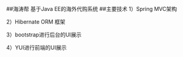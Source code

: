 ##海涛帮
基于Java EE的海外代购系统
##主要技术
1）Spring MVC架构

2）Hibernate ORM 框架

3）bootstrap进行后台的UI展示

4）YUI进行前端的UI展示